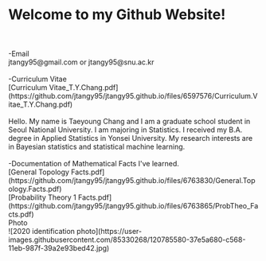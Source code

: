 # Welcome to my Github Website!

<br>
<br>
-Email
<br>
jtangy95@gmail.com or jtangy95@snu.ac.kr
<br>
<br>
-Curriculum Vitae
<br>
[Curriculum Vitae_T.Y.Chang.pdf](https://github.com/jtangy95/jtangy95.github.io/files/6597576/Curriculum.Vitae_T.Y.Chang.pdf)
<br>
<br>
Hello. My name is Taeyoung Chang and I am a graduate school student in Seoul National University. I am majoring in Statistics. I received my B.A. degree in Applied Statistics in Yonsei University. My research interests are in Bayesian statistics and statistical machine learning.
<br>
<br>
-Documentation of Mathematical Facts I've learned.
<br>
[General Topology Facts.pdf](https://github.com/jtangy95/jtangy95.github.io/files/6763830/General.Topology.Facts.pdf)
<br>
[Probability Theory 1 Facts.pdf](https://github.com/jtangy95/jtangy95.github.io/files/6763865/ProbTheo_Facts.pdf)


<br>
Photo
<br>
![2020 identification photo](https://user-images.githubusercontent.com/85330268/120785580-37e5a680-c568-11eb-987f-39a2e93bed42.jpg)


